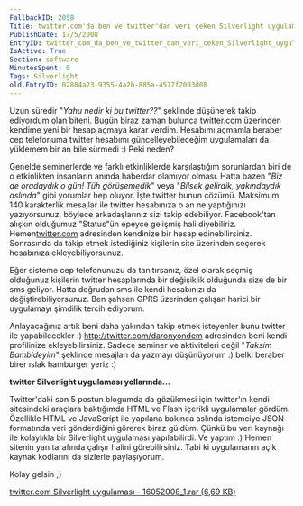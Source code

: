```yaml
---
FallbackID: 2058
Title: twitter.com'da ben ve twitter'dan veri çeken Silverlight uygulamam
PublishDate: 17/5/2008
EntryID: twitter_com_da_ben_ve_twitter_dan_veri_ceken_Silverlight_uygulamam
IsActive: True
Section: software
MinutesSpent: 0
Tags: Silverlight
old.EntryID: 02884a23-9355-4a2b-885a-4577f2003d08
---
```

Uzun süredir "*Yahu nedir ki bu twitter??*" şeklinde düşünerek takip
ediyordum olan biteni. Bugün biraz zaman bulunca twitter.com üzerinden
kendime yeni bir hesap açmaya karar verdim. Hesabımı açmamla beraber cep
telefonuma twitter hesabımı güncelleyebileceğim uygulamaları da yüklemem
bir an bile sürmedi :) Peki neden?

Genelde seminerlerde ve farklı etkinliklerde karşılaştığım sorunlardan
biri de o etkinlikten insanların anında haberdar olamıyor olması. Hatta
bazen "*Biz de oradaydık o gün! Tüh görüşemedik*" veya "*Bilsek
gelirdik, yakındaydık aslında*" gibi yorumlar hep oluyor. İşte twitter
bunun çözümü. Maksimum 140 karakterlik mesajlar ile twitter hesabınıza o
an ne yaptığınızı yazıyorsunuz, böylece arkadaşlarınız sizi takip
edebiliyor. Facebook'tan alışkın olduğumuz "Status"ün epeyce gelişmiş
hali diyebiliriz. Hemen[twitter.com](twitter.com) adresinden kendinize
bir hesap edinebilirsiniz. Sonrasında da takip etmek istediğiniz
kişilerin site üzerinden seçerek hesabınıza ekleyebiliyorsunuz.

Eğer sisteme cep telefonunuzu da tanıtırsanız, özel olarak seçmiş
olduğunuz kişilerin twitter hesaplarında bir değişiklik olduğunda size
de bir sms geliyor. Hatta doğrudan sms ile kendi hesabınızı da
değiştirebiliyorsunuz. Ben şahsen GPRS üzerinden çalışan harici bir
uygulamayı şimdilik tercih ediyorum.

Anlayacağınız artık beni daha yakından takip etmek isteyenler bunu
twitter ile yapabilecekler :) <http://twitter.com/daronyondem>
adresinden beni kendi profilinize ekleyebilirsiniz. Sadece seminer ve
aktiviteleri değil "*Taksim Bambideyim*" şeklinde mesajları da yazmayı
düşünüyorum :) belki beraber birer ıslak hamburger yeriz :)

**twitter Silverlight uygulaması yollarında...**

Twitter'daki son 5 postun blogumda da gözükmesi için twitter'ın kendi
sitesindeki araçlara baktığımda HTML ve Flash içerikli uygulamalar
gördüm. Özellikle HTML ve JavaScript ile yapılana bakınca aslında
istemciye JSON formatında veri gönderdiğini görerek biraz güldüm. Çünkü
bu veri kaynağı ile kolaylıkla bir Silverlight uygulaması yapılabilirdi.
Ve yaptım :) Hemen sitenin yan tarafında çalışır halini görebilirsiniz.
Tabi ki uygulamanın açık kaynak kodlarını da sizlerle paylaşıyorum.

Kolay gelsin ;)

[twitter.com Silverlight uygulaması - 16052008\_1.rar (6,69
KB)](media/twitter_com_da_ben_ve_twitter_dan_veri_ceken_Silverlight_uygulamam/16052008_1.rar)


